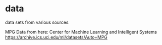 # data
data sets from various sources

MPG Data from here: Center for Machine Learning and Intelligent Systems
https://archive.ics.uci.edu/ml/datasets/Auto+MPG
